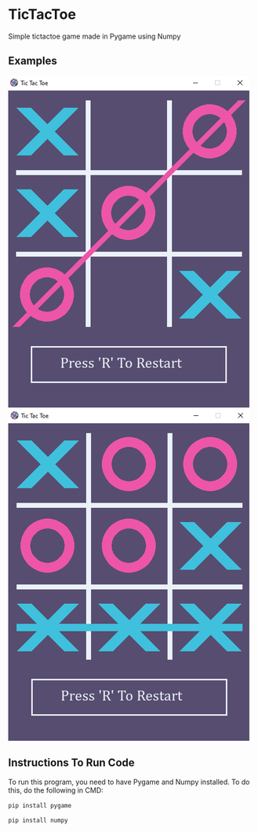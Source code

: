 # TicTacToe
Simple tictactoe game made in Pygame using Numpy

## Examples
![](imgs/1.png)
![](imgs/2.png)

## Instructions To Run Code
To run this program, you need to have Pygame and Numpy installed. To do this, do the following in CMD:

```
pip install pygame
```

```
pip install numpy
```
